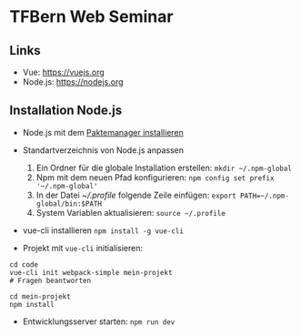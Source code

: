 # TFBern Web Seminar

## Links

* Vue: https://vuejs.org
* Node.js: https://nodejs.org

## Installation Node.js

* Node.js mit dem [Paktemanager installieren](https://nodejs.org/en/download/package-manager/)

* Standartverzeichnis von Node.js anpassen
    1. Ein Ordner für die globale Installation erstellen: `mkdir ~/.npm-global`
    1. Npm mit dem neuen Pfad konfigurieren: `npm config set prefix '~/.npm-global'`
    1. In der Datei _~/.profile_ folgende Zeile einfügen: `export PATH=~/.npm-global/bin:$PATH`
    1. System Variablen aktualisieren: `source ~/.profile`

* vue-cli installieren `npm install -g vue-cli`

* Projekt mit `vue-cli` initialisieren:

```
cd code
vue-cli init webpack-simple mein-projekt
# Fragen beantworten

cd mein-projekt
npm install
```

* Entwicklungsserver starten: `npm run dev`
